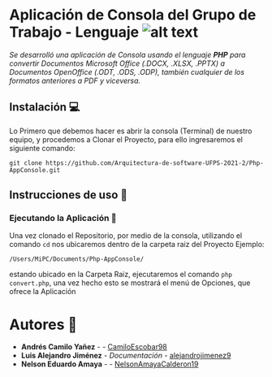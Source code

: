 # Aplicación de Consola del Grupo de Trabajo - Lenguaje ![alt text](https://www.php.net/images/logos/php-med-trans-dark.gif)  
_Se desarrolló una aplicación de Consola usando el lenguaje **PHP** para convertir Documentos Microsoft Office (.DOCX, .XLSX, .PPTX) a Documentos OpenOffice (.ODT, .ODS, .ODP), también cualquier de los formatos anteriores a PDF y viceversa._

## Instalación  💻
Lo Primero que debemos hacer es abrir la consola (Terminal) de nuestro equipo, y procedemos a Clonar el Proyecto, para ello ingresaremos el siguiente comando: 
  ```
  git clone https://github.com/Arquitectura-de-software-UFPS-2021-2/Php-AppConsole.git
  ```
## Instrucciones de uso :page_facing_up:
### Ejecutando la Aplicación 🧨
Una vez clonado el Repositorio, por medio de la consola, utilizando el comando ``` cd ``` nos ubicaremos dentro de la carpeta raiz del Proyecto
  Ejemplo:
  ```
  /Users/MiPC/Documents/Php-AppConsole/
  ```
  estando ubicado en la Carpeta Raiz, ejecutaremos el comando ``` php convert.php ```, una vez hecho esto se mostrará el menú de Opciones, que ofrece la Aplicación
# Autores :busts_in_silhouette:
- **Andrés Camilo Yañez** - - [CamiloEscobar98](https://github.com/CamiloEscobar98)
- **Luis Alejandro Jiménez** - *Documentación* - [alejandrojimenez9](https://github.com/alejandrojimenez9)
- **Nelson Eduardo Amaya** - - [NelsonAmayaCalderon19](https://github.com/NelsonAmayaCalderon19)
